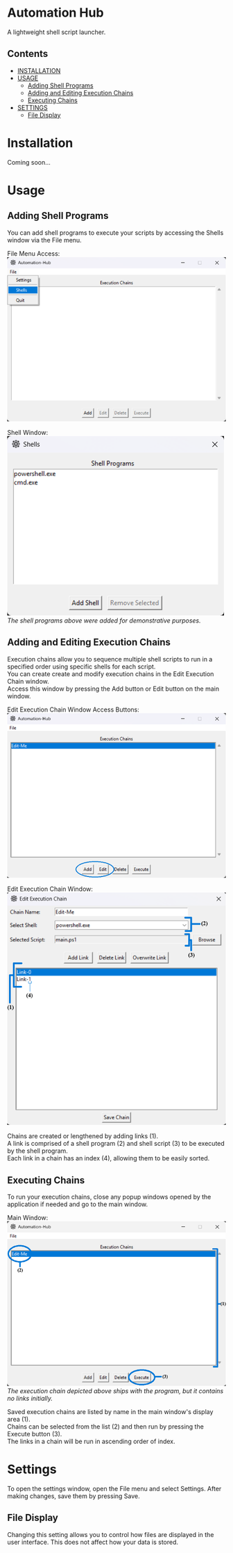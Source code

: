 # Automation Hub
A lightweight shell script launcher.

## Contents
- [INSTALLATION](#installation)
- [USAGE](#usage)
  - [Adding Shell Programs](#adding-shell-programs)
  - [Adding and Editing Execution Chains](#adding-and-editing-execution-chains)
  - [Executing Chains](#executing-chains)
- [SETTINGS](#settings)
  - [File Display](#file-display)

# Installation
Coming soon...

# Usage
## Adding Shell Programs
You can add shell programs to execute your scripts by accessing the Shells window via the File menu.

File Menu Access:<br>
![screenshot](Screenshots/shell_window_access.png)

Shell Window:<br>
![screenshot](Screenshots/shell_window.png)<br>
*The shell programs above were added for demonstrative purposes.*

## Adding and Editing Execution Chains
Execution chains allow you to sequence multiple shell scripts to run in a specified order using specific shells for each script.<br>
You can create create and modify execution chains in the Edit Execution Chain window.<br>
Access this window by pressing the Add button or Edit button on the main window.

Edit Execution Chain Window Access Buttons:<br>
![screenshot](Screenshots/edit_window_access.png)

Edit Execution Chain Window:<br>
![screenshot](Screenshots/edit_window.png)

Chains are created or lengthened by adding links (1).<br>
A link is comprised of a shell program (2) and shell script (3) to be executed by the shell program.<br>
Each link in a chain has an index (4), allowing them to be easily sorted.

## Executing Chains
To run your execution chains, close any popup windows opened by the application if needed and go to the main window.

Main Window:<br>
![screenshot](Screenshots/main_window.png)<br>
*The execution chain depicted above ships with the program, but it contains no links initially.*

Saved execution chains are listed by name in the main window's display area (1).<br>
Chains can be selected from the list (2) and then run by pressing the Execute button (3).<br>
The links in a chain will be run in ascending order of index.<br>

# Settings
To open the settings window, open the File menu and select Settings. After making changes, save them by pressing Save.

## File Display
Changing this setting allows you to control how files are displayed in the user interface. This does not affect how your data is stored.
